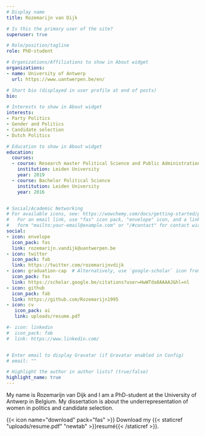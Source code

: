 ```yaml
---
# Display name
title: Rozemarijn van Dijk

# Is this the primary user of the site?
superuser: true

# Role/position/tagline
role: PhD-student

# Organizations/Affiliations to show in About widget
organizations:
- name: University of Antwerp
  url: https://www.uantwerpen.be/en/

# Short bio (displayed in user profile at end of posts)
bio:

# Interests to show in About widget
interests:
- Party Politics
- Gender and Politics
- Candidate selection
- Dutch Politics

# Education to show in About widget
education:
  courses:
  - course: Research master Political Science and Public Administration
    institution: Leiden University
    year: 2019
  - course: Bachelor Political Science
    institution: Leiden University
    year: 2016


# Social/Academic Networking
# For available icons, see: https://wowchemy.com/docs/getting-started/page-builder/#icons
#   For an email link, use "fas" icon pack, "envelope" icon, and a link in the
#   form "mailto:your-email@example.com" or "/#contact" for contact widget.
social:
- icon: envelope
  icon_pack: fas
  link: rozemarijn.vandijk@uantwerpen.be
- icon: twitter
  icon_pack: fab
  link: https://twitter.com/rozemarijnvdijk
- icon: graduation-cap  # Alternatively, use `google-scholar` icon from `ai` icon pack
  icon_pack: fas
  link: https://scholar.google.be/citations?user=HwWTda8AAAAJ&hl=nl
- icon: github
  icon_pack: fab
  link: https://github.com/Rozemarijn1995
- icon: cv
   icon_pack: ai
   link: uploads/resume.pdf

#- icon: linkedin
#  icon_pack: fab
#  link: https://www.linkedin.com/


# Enter email to display Gravatar (if Gravatar enabled in Config)
# email: ""

# Highlight the author in author lists? (true/false)
highlight_name: true
---
```


My name is Rozemarijn van Dijk and I am a PhD-student at the University of Antwerp in Belgium. My dissertation is about the underrepresentation of women in politics and candidate selection. 

{{< icon name="download" pack="fas" >}} Download my {{< staticref "uploads/resume.pdf" "newtab" >}}resumé{{< /staticref >}}.
